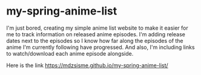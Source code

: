 # my-spring-anime-list
I'm just bored, creating my simple anime list website to make it easier for me to track information on released anime episodes. I'm adding release dates next to the episodes so I know how far along the episodes of the anime I'm currently following have progressed.
And also, I'm including links to watch/download each anime episode alongside.

Here is the link
https://mdzsisme.github.io/my-spring-anime-list/
